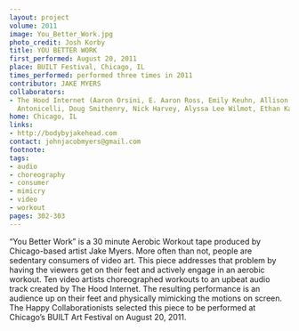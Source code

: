 ```yaml
---
layout: project
volume: 2011
image: You_Better_Work.jpg
photo_credit: Josh Korby
title: YOU BETTER WORK
first_performed: August 20, 2011
place: BUILT Festival, Chicago, IL
times_performed: performed three times in 2011
contributor: JAKE MYERS
collaborators:
- The Hood Internet (Aaron Orsini, E. Aaron Ross, Emily Keuhn, Allison Trumbo, Mike
  Antonicelli, Doug Smithenry, Nick Harvey, Alyssa Lee Wilmot, Ethan Kaplan)
home: Chicago, IL
links:
- http://bodybyjakehead.com
contact: johnjacobmyers@gmail.com
footnote: 
tags:
- audio
- choreography
- consumer
- mimicry
- video
- workout
pages: 302-303
---
```


“You Better Work” is a 30 minute Aerobic Workout tape produced by Chicago-based artist Jake Myers. More often than not, people are sedentary consumers of video art. This piece addresses that problem by having the viewers get on their feet and actively engage in an aerobic workout. Ten video artists choreographed workouts to an upbeat audio track created by The Hood Internet. The resulting performance is an audience up on their feet and physically mimicking the motions on screen. The Happy Collaborationists selected this piece to be performed at Chicago’s BUILT Art Festival on August 20, 2011.
